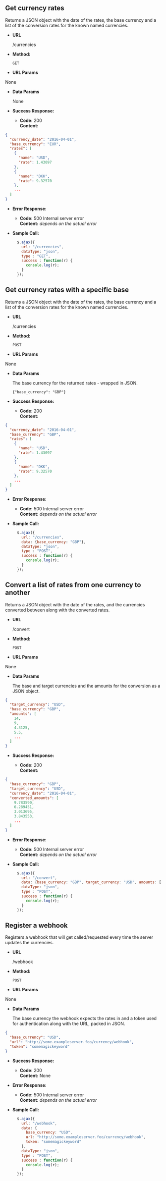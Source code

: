 **Get currency rates**
----
  Returns a JSON object with the date of the rates, the base currency and a list of the conversion rates for the known named currencies.

* **URL**

  /currencies

* **Method:**

  `GET`
  
*  **URL Params**

  None

* **Data Params**

  None

* **Success Response:**

  * **Code:** 200 <br />
    **Content:**
```json
{
  "currency_date": "2016-04-01",
  "base_currency": "EUR",
  "rates": [
    {
      "name": "USD",
      "rate": 1.43097
    },
    {
      "name": "DKK",
      "rate": 9.32570
    },
    ...
  ]
}
```
 
* **Error Response:**

  * **Code:** 500 Internal server error <br />
    **Content:** _depends on the actual error_

* **Sample Call:**

  ```javascript
    $.ajax({
      url: "/currencies",
      dataType: "json",
      type : "GET",
      success : function(r) {
        console.log(r);
      }
    });
  ```

**Get currency rates with a specific base**
----
  Returns a JSON object with the date of the rates, the base currency and a list of the conversion rates for the known named currencies.

* **URL**

  /currencies

* **Method:**

  `POST`
  
*  **URL Params**

  None

* **Data Params**

  The base currency for the returned rates - wrapped in JSON.

  `{"base_currency": "GBP"}`

* **Success Response:**

  * **Code:** 200 <br />
    **Content:**
```json
{
  "currency_date": "2016-04-01",
  "base_currency": "GBP",
  "rates": [
    {
      "name": "USD",
      "rate": 1.43097
    },
    {
      "name": "DKK",
      "rate": 9.32570
    },
    ...
  ]
}
```
 
* **Error Response:**

  * **Code:** 500 Internal server error <br />
    **Content:** _depends on the actual error_

* **Sample Call:**

  ```javascript
    $.ajax({
      url: "/currencies",
      data: {base_currency: "GBP"},
      dataType: "json",
      type : "POST",
      success : function(r) {
        console.log(r);
      }
    });
  ```

**Convert a list of rates from one currency to another**
----
  Returns a JSON object with the date of the rates, and the currencies converted between along with the converted rates.

* **URL**

  /convert

* **Method:**

  `POST`
  
*  **URL Params**

  None

* **Data Params**

  The base and target currencies and the amounts for the conversion as a JSON object.

```json
{
  "target_currency": "USD",
  "base_currency": "GBP",
  "amounts": [
    14,
    9,
    4.3125,
    5.5,
    ...
  ]
}
```

* **Success Response:**

  * **Code:** 200 <br />
    **Content:**
```json
{
  "base_currency": "GBP",
  "target_currency": "USD",
  "currency_date": "2016-04-01",
  "converted_amounts": [
    9.783590,
    6.289451,
    3.013695,
    3.843553,
    ...
  ]
}
```
 
* **Error Response:**

  * **Code:** 500 Internal server error <br />
    **Content:** _depends on the actual error_

* **Sample Call:**

  ```javascript
    $.ajax({
      url: "/convert",
      data: {base_currency: "GBP", target_currency: "USD", amounts: [14, 9, 5.5]},
      dataType: "json",
      type : "POST",
      success : function(r) {
        console.log(r);
      }
    });
  ```


**Register a webhook**
----
  Registers a webhook that will get called/requested every time the server updates the currencies.

* **URL**

  /webhook

* **Method:**

  `POST`
  
*  **URL Params**

  None

* **Data Params**

  The base currency the webhook expects the rates in and a token used for authentication along with the URL, packed in JSON.

```json
{
  "base_currency": "USD",
  "url": "http://some.exampleserver.foo/currency/webhook",
  "token": "somemagickeyword"
}
```

* **Success Response:**

  * **Code:** 200 <br />
    **Content:** None
 
* **Error Response:**

  * **Code:** 500 Internal server error <br />
    **Content:** _depends on the actual error_

* **Sample Call:**

  ```javascript
    $.ajax({
      url: "/webhook",
      data: {
        base_currency: "USD",
        url: "http://some.exampleserver.foo/currency/webhook",
        token: "somemagickeyword"
      },
      dataType: "json",
      type : "POST",
      success : function(r) {
        console.log(r);
      }
    });
  ```